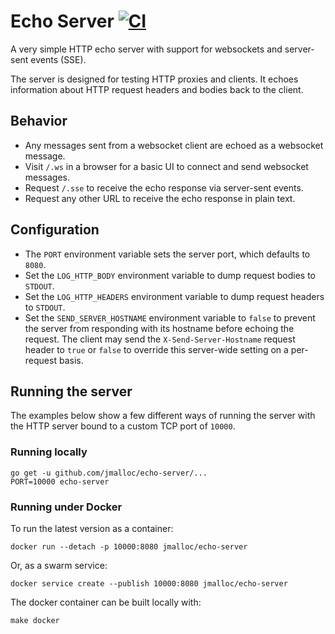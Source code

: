 # Echo Server [![CI](https://github.com/mr-beerkiss/echo-server/actions/workflows/ci.yml/badge.svg)](https://github.com/mr-beerkiss/echo-server/actions/workflows/ci.yml)


A very simple HTTP echo server with support for websockets and server-sent
events (SSE).

The server is designed for testing HTTP proxies and clients. It echoes
information about HTTP request headers and bodies back to the client.

## Behavior

- Any messages sent from a websocket client are echoed as a websocket message.
- Visit `/.ws` in a browser for a basic UI to connect and send websocket messages.
- Request `/.sse` to receive the echo response via server-sent events.
- Request any other URL to receive the echo response in plain text.

## Configuration

- The `PORT` environment variable sets the server port, which defaults to `8080`.
- Set the `LOG_HTTP_BODY` environment variable to dump request bodies to `STDOUT`.
- Set the `LOG_HTTP_HEADERS` environment variable to dump request headers to `STDOUT`.
- Set the `SEND_SERVER_HOSTNAME` environment variable to `false` to prevent the
  server from responding with its hostname before echoing the request. The
  client may send the `X-Send-Server-Hostname` request header to `true` or
  `false` to override this server-wide setting on a per-request basis.

## Running the server

The examples below show a few different ways of running the server with the HTTP
server bound to a custom TCP port of `10000`.

### Running locally

```
go get -u github.com/jmalloc/echo-server/...
PORT=10000 echo-server
```

### Running under Docker

To run the latest version as a container:

```
docker run --detach -p 10000:8080 jmalloc/echo-server
```

Or, as a swarm service:

```
docker service create --publish 10000:8080 jmalloc/echo-server
```

The docker container can be built locally with:

```
make docker
```

